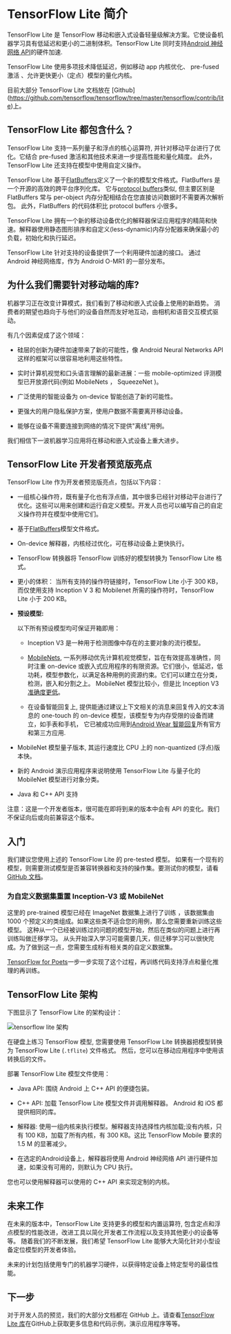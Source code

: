 # TensorFlow Lite 简介

TensorFlow Lite 是 TensorFlow 移动和嵌入式设备轻量级解决方案。它使设备机器学习具有低延迟和更小的二进制体积。TensorFlow Lite 同时支持[Android 神经网络 API](https://developer.android.com/ndk/guides/neuralnetworks/index.html)的硬件加速.

TensorFlow Lite 使用多项技术降低延迟，例如移动 app 内核优化、 pre-fused 激活 、允许更快更小（定点）模型的量化内核。

目前大部分 TensorFlow Lite 文档放在 [Github] (https://github.com/tensorflow/tensorflow/tree/master/tensorflow/contrib/lite)上。

## TensorFlow Lite 都包含什么？

TensorFlow Lite 支持一系列量子和浮点的核心运算符, 并针对移动平台进行了优化。它结合 pre-fused 激活和其他技术来进一步提高性能和量化精度。 此外，TensorFlow Lite 还支持在模型中使用自定义操作。

TensorFlow Lite 基于[FlatBuffers](https://google.github.io/flatbuffers/)定义了一个新的模型文件格式。FlatBuffers 是一个开源的高效的跨平台序列化库。 它与[protocol buffers](https://developers.google.com/protocol-buffers/?hl=en)类似, 但主要区别是 FlatBuffers 常与 per-object 内存分配相结合在您直接访问数据时不需要再次解析包。 此外，FlatBuffers 的代码体积比 protocol buffers 小很多。

TensorFlow Lite 拥有一个新的移动设备优化的解释器保证应用程序的精简和快速。解释器使用静态图形排序和自定义(less-dynamic)内存分配器来确保最小的负载，初始化和执行延迟。

TensorFlow Lite 针对支持的设备提供了一个利用硬件加速的接口。 通过 Android 神经网络库，作为 Android O-MR1 的一部分发布。

## 为什么我们需要针对移动端的库?

机器学习正在改变计算模式，我们看到了移动和嵌入式设备上使用的新趋势。 消费者的期望也趋向于与他们的设备自然而友好地互动，由相机和语音交互模式驱动。

有几个因素促成了这个领域：

- 硅层的创新为硬件加速带来了新的可能性，像 Android Neural Networks API 这样的框架可以很容易地利用这些特性。

- 实时计算机视觉和口头语言理解的最新进展：一些 mobile-optimized 评测模型已开放源代码(例如 MobileNets ， SqueezeNet )。

- 广泛使用的智能设备为 on-device 智能创造了新的可能性。

- 更强大的用户隐私保护方案，使用户数据不需要离开移动设备。

- 能够在设备不需要连接到网络的情况下提供"离线"用例。

我们相信下一波机器学习应用将在移动和嵌入式设备上重大进步。

## TensorFlow Lite 开发者预览版亮点

TensorFlow Lite 作为开发者预览版亮点，包括以下内容：

- 一组核心操作符，既有量子化也有浮点值，其中很多已经针对移动平台进行了优化。这些可以用来创建和运行自定义模型。开发人员也可以编写自己的自定义操作符并在模型中使用它们。

- 基于[FlatBuffers](https://google.github.io/flatbuffers/)模型文件格式。

- On-device 解释器，内核经过优化，可在移动设备上更快执行。

- TensorFlow 转换器将 TensorFlow 训练好的模型转换为 TensorFlow Lite 格式。

- 更小的体积： 当所有支持的操作符链接时，TensorFlow Lite 小于 300 KB，而仅使用支持 Inception V 3 和 Mobilenet 所需的操作符时，TensorFlow Lite 小于 200 KB。

- **预设模型:**

    以下所有预设模型均可保证开箱即用：

    - Inception V3 是一种用于检测图像中存在的主要对象的流行模型。

    - [MobileNets](https://github.com/tensorflow/models/blob/master/research/slim/nets/mobilenet_v1.md),
      一系列移动优先计算机视觉模型，旨在有效提高准确性，同时注重 on-device 或嵌入式应用程序的有限资源。它们很小，低延迟，低功耗，模型参数化，以满足各种用例的资源约束。它们可以建立在分类，检测，嵌入和分割之上。 MobileNet 模型比较小，但是比 Inception V3 [准确度更低](https://research.googleblog.com/2017/06/mobilenets-open-source-models-for.html)。

    - 在设备智能回复上, 提供能通过建议上下文相关的消息来回复传入的文本消息的 one-touch 的 on-device 模型，该模型专为内存受限的设备而建立，如手表和手机，
      它已被成功应用到[Android Wear 智能回复](https://research.googleblog.com/2017/02/on-device-machine-intelligence.html)所有官方和第三方应用.

- MobileNet 模型量子版本, 其运行速度比 CPU 上的 non-quantized (浮点)版本快。

- 新的 Android 演示应用程序来说明使用 TensorFlow Lite 与量子化的 MobileNet 模型进行对象分类。

- Java 和 C++ API 支持

注意：这是一个开发者版本，很可能在即将到来的版本中会有 API 的变化。我们不保证向后或向前兼容这个版本。

## 入门

我们建议您使用上述的 TensorFlow Lite 的 pre-tested 模型。 如果有一个现有的模型，则需要测试模型是否兼容转换器和支持的操作集。要测试你的模型，请看[GitHub 文档](https://github.com/tensorflow/tensorflow/tree/master/tensorflow/contrib/lite)。

### 为自定义数据集重置 Inception-V3 或 MobileNet

这里的 pre-trained 模型已经在 ImageNet 数据集上进行了训练 ，该数据集由 1000 个预定义的类组成。如果这些类不适合您的用例，那么您需要重新训练这些模型。 这种从一个已经被训练过的问题的模型开始，然后在类似的问题上进行再训练叫做迁移学习。 从头开始深入学习可能需要几天，但迁移学习可以很快完成。为了做到这一点，您需要生成标有相关类的自定义数据集。 

[TensorFlow for Poets](https://codelabs.developers.google.com/codelabs/tensorflow-for-poets/)一步一步实现了这个过程，再训练代码支持浮点和量化推理的再训练。

## TensorFlow Lite 架构

下图显示了 TensorFlow Lite 的架构设计：

![tensorflow lite 架构](https://www.tensorflow.org/images/tflite-architecture.jpg)

在硬盘上练习 TensorFlow 模型, 您需要使用 TensorFlow Lite 转换器把模型转换为 TensorFlow Lite (`.tflite`) 文件格式。 然后，您可以在移动应用程序中使用该转换后的文件。

部署 TensorFlow Lite 模型文件使用：

- Java API: 围绕 Android 上 C++ API 的便捷包装。

- C++ API: 加载 TensorFlow Lite 模型文件并调用解释器。 Android 和 iOS 都提供相同的库。

- 解释器: 使用一组内核来执行模型。解释器支持选择性内核加载;没有内核，只有 100 KB，加载了所有内核，有 300 KB。这比 TensorFlow Mobile 要求的 1.5 M 的显著减少。

- 在选定的Android设备上，解释器将使用 Android 神经网络 API 进行硬件加速，如果没有可用的，则默认为 CPU 执行。

您也可以使用解释器可以使用的 C++ API 来实现定制的内核。

## 未来工作

在未来的版本中，TensorFlow Lite 支持更多的模型和内置运算符, 包含定点和浮点模型的性能改进，改进工具以简化开发者工作流程以及支持其他更小的设备等等。 随着我们的不断发展，我们希望 TensorFlow Lite 能够大大简化针对小型设备定位模型的开发者体验。

未来的计划包括使用专门的机器学习硬件，以获得特定设备上特定型号的最佳性能。

## 下一步

对于开发人员的预览，我们的大部分文档都在 GitHub 上。请查看[TensorFlow Lite 库](https://github.com/tensorflow/tensorflow/tree/master/tensorflow/contrib/lite)在GitHub上获取更多信息和代码示例，演示应用程序等等。


